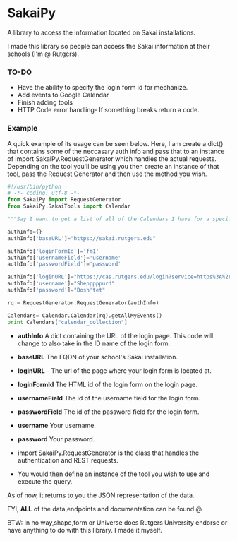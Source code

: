 SakaiPy
=======

A library to access the information located on Sakai installations.

I made this library so people can access the Sakai information at their schools (I'm @ Rutgers).

### TO-DO
* Have the ability to specify the login form id for mechanize.
* Add events to Google Calendar
* Finish adding tools
* HTTP Code error handling- If something breaks return a code.

### Example


A quick example of its usage can be seen below. Here, I am create a dict() that contains some of the neccasary auth info and pass that to an instance of import SakaiPy.RequestGenerator which handles the actual requests. Depending on the tool you'll be using you then create an instance of that tool, pass the Request Generator and then use the method you wish.

```python
#!/usr/bin/python
# -*- coding: utf-8 -*-
from SakaiPy import RequestGenerator
from SakaiPy.SakaiTools import Calendar

"""Say I want to get a list of all of the Calendars I have for a specific site. I'll write all the code first then explain each part."""

authInfo={}
authInfo['baseURL']="https://sakai.rutgers.edu"

authInfo['loginFormId']='fm1'
authInfo['usernameField']='username'
authInfo['passwordField']='password'

authInfo['loginURL']="https://cas.rutgers.edu/login?service=https%3A%2F%2Fsakai.rutgers.edu%2Fsakai-login-tool%2Fcontainer"
authInfo['username']="Shepppppurd"
authInfo['password']="Bosh'tet"

rq = RequestGenerator.RequestGenerator(authInfo)

Calendars= Calendar.Calendar(rq).getAllMyEvents()
print Calendars["calendar_collection"]
```

* **authInfo** A dict containing the URL of the login page. This code will change to also take in the ID name of the login form.

* **baseURL**  The  FQDN of your school's Sakai installation.
* **loginURL** - The url of the page where your login form is located at.

* **loginFormId** The HTML id of the login form on the login page.
* **usernameField** The id of the username field for the login form.
* **passwordField** The id of the password field for the login form.

* **username** Your username.
* **password** Your password.

* import SakaiPy.RequestGenerator is the class that handles the authentication and REST requests.

* You would then define an instance of the tool you wish to use and execute the query.

As of now, it returns to you the JSON representation of the data.

FYI, **ALL** of the data,endpoints and documentation can be found @ 


BTW: In no way,shape,form or Universe does Rutgers University endorse or have anything to do with this library. I made it myself.
